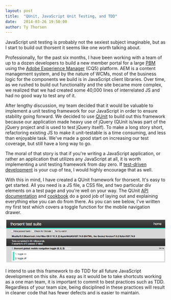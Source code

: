 ```yaml
---
layout: post
title:  "QUnit, JavaScript Unit Testing, and TDD"
date:   2014-03-26 19:50:00
author: Ty Thorsen
---
```


JavaScript unit testing is probably not the sexiest subject imaginable, but as I start to build out thorsent it seems like one worth talking about.

<!--more-->

Professionally, for the past six months, I have been working with a team of up to a dozen developers to build a new member portal for a large [PBM][pbm] using the [Adobe Experience Manager][AEM] (CQ5) platform. AEM is a content management system, and by the nature of WCMs, most of the business logic for the components we build is in JavaScript client libraries. Over time, as we rushed to build out functionality and the site became more complex, we realized that we had created some 40,000 lines of interrelated JS and had no good way to test any of it.

After lengthy discussion, my team decided that it would be valuable to implement a unit testing framework for our JavaScript in order to ensure stability going forward. We decided to use [QUnit][qunit] to build out this framework because our application made heavy use of jQuery (QUnit is/was part of the jQuery project and is used to test jQuery itself). To make a long story short, refactoring existing JS to make it unit-testable is a time consuming, and less than enjoyable task. We've made a good start on increasing our test coverage, but still have a long way to go.

The moral of that story is that if you're writing a JavaScript application, or rather an application that utilizes any JavaScript at all, it is worth implementing a unit testing framework from day zero. If [test-driven development][tdd] is your cup of tea, I would highly encourage that as well.

With this in mind, I have created a QUnit framework for thorsent. It's easy to get started. All you need is a JS file, a CSS file, and two particular div elements on a test page and you're well on your way. The QUnit [API documentation][qunit-api] and [cookbook][qunit-cookbook] do a good job of laying out and explaining everything else you can do from there. As you can see below, I've written my first test which covers a toggle function for the mobile navigation drawer.

![QUnit Screen][screen]

I intend to use this framework to do TDD for all future JavaScript development on this site. As easy as it would be to take shortcuts working as a one man team, it is important to commit to best practices such as TDD. Regardless of your team size, being disciplined in these practices will result in cleaner code that has fewer defects and is easier to maintain. 

[pbm]: http://en.wikipedia.org/wiki/Pharmacy_benefit_management
[AEM]: http://www.adobe.com/solutions/web-experience-management.html
[qunit]: https://qunitjs.com
[tdd]: http://www.agiledata.org/essays/tdd.html
[qunit-api]: http://api.qunitjs.com
[qunit-cookbook]: http://qunitjs.com/cookbook/
[screen]: /assets/images/qunit-initial.png "QUnit Screen"